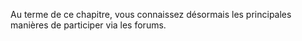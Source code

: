 Au terme de ce chapitre, vous connaissez désormais les principales manières de participer via les forums.